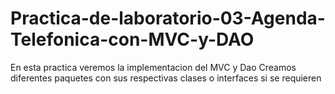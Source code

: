 # Practica-de-laboratorio-03-Agenda-Telefonica-con-MVC-y-DAO
En esta practica veremos la implementacion del MVC y Dao
Creamos diferentes paquetes con sus respectivas clases o interfaces si se requieren
